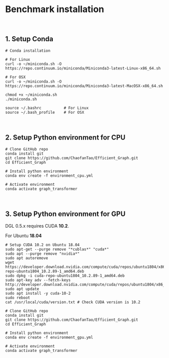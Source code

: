 # Benchmark installation



<br>

## 1. Setup Conda

```
# Conda installation

# For Linux
curl -o ~/miniconda.sh -O https://repo.continuum.io/miniconda/Miniconda3-latest-Linux-x86_64.sh

# For OSX
curl -o ~/miniconda.sh -O https://repo.continuum.io/miniconda/Miniconda3-latest-MacOSX-x86_64.sh

chmod +x ~/miniconda.sh    
./miniconda.sh  

source ~/.bashrc          # For Linux
source ~/.bash_profile    # For OSX
```


<br>

## 2. Setup Python environment for CPU

```
# Clone GitHub repo
conda install git
git clone https://github.com/ChaofanTao/Efficient_Graph.git
cd Efficient_Graph

# Install python environment
conda env create -f environment_cpu.yml   

# Activate environment
conda activate graph_transformer
```



<br>

## 3. Setup Python environment for GPU

DGL 0.5.x requires CUDA **10.2**.

For Ubuntu **18.04**

```
# Setup CUDA 10.2 on Ubuntu 18.04
sudo apt-get --purge remove "*cublas*" "cuda*"
sudo apt --purge remove "nvidia*"
sudo apt autoremove
wget https://developer.download.nvidia.com/compute/cuda/repos/ubuntu1804/x86_64/cuda-repo-ubuntu1804_10.2.89-1_amd64.deb
sudo dpkg -i cuda-repo-ubuntu1804_10.2.89-1_amd64.deb
sudo apt-key adv --fetch-keys http://developer.download.nvidia.com/compute/cuda/repos/ubuntu1804/x86_64/7fa2af80.pub
sudo apt update
sudo apt install -y cuda-10-2
sudo reboot
cat /usr/local/cuda/version.txt # Check CUDA version is 10.2

# Clone GitHub repo
conda install git
git clone https://github.com/ChaofanTao/Efficient_Graph.git
cd Efficient_Graph

# Install python environment
conda env create -f environment_gpu.yml 

# Activate environment
conda activate graph_transformer
```






<br><br><br>